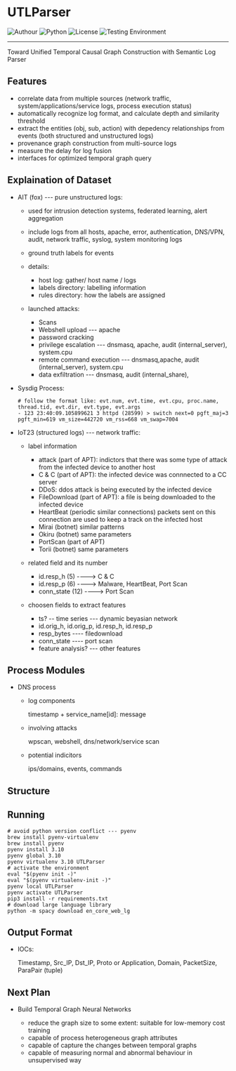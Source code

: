 # UTLParser
![Authour](https://img.shields.io/badge/Author-Wapiti08-blue.svg) 
![Python](https://img.shields.io/badge/Python3-3.10-brightgreen.svg) 
![License](https://img.shields.io/badge/license-MIT3.0-green.svg)
![Testing Environment](https://img.shields.io/badge/macOS-14.2.1-golden.svg)

---

Toward Unified Temporal Causal Graph Construction with Semantic Log Parser

## Features
- correlate data from multiple sources (network traffic, system/applications/service logs, process execution status)
- automatically recognize log format, and calculate depth and similarity threshold
- extract the entities (obj, sub, action) with depedency relationships from events (both structured and unstructured logs) 
- provenance graph construction from multi-source logs
- measure the delay for log fusion
- interfaces for optimized temporal graph query

## Explaination of Dataset

- AIT (fox) --- pure unstructured logs:

    - used for intrusion detection systems, federated learning, alert aggregation

    - include logs from all hosts, apache, error, authentication, DNS/VPN, audit, network traffic, syslog, system monitoring logs

    - ground truth labels for events

    - details:
        - host log: gather/ host name / logs
        - labels directory: labelling information
        - rules directory: how the labels are assigned

    - launched attacks:
        - Scans
        - Webshell upload --- apache
        - password cracking
        - privilege escalation --- dnsmasq, apache, audit (internal_server), system.cpu
        - remote command execution --- dnsmasq,apache, audit (internal_server), system.cpu
        - data exfiltration --- dnsmasq, audit (internal_share), 

- Sysdig Process:
    ```
    # follow the format like: evt.num, evt.time, evt.cpu, proc.name, thread.tid, evt.dir, evt.type, evt.args
    - 123 23:40:09.105899621 3 httpd (28599) > switch next=0 pgft_maj=3 pgft_min=619 vm_size=442720 vm_rss=668 vm_swap=7004
    ```

- IoT23 (structured logs) --- network traffic:
    - label information
        - attack (part of APT):
            indictors that there was some type of attack from the infected device to another host
        - C & C (part of APT):
            the infected device was connnected to a CC server
        - DDoS:
            ddos attack is being executed by the infected device
        - FileDownload (part of APT):
            a file is being downloaded to the infected device
        - HeartBeat (periodic similar connections)
            packets sent on this connection are used to keep a track on the infected host 
        - Mirai (botnet)
            similar patterns
        - Okiru (botnet)
            same parameters
        - PortScan (part of APT)
        - Torii (botnet)
            same parameters

    - related field and its number
        - id.resp_h (5) ----> C & C
        - id.resp_p (6) ----> Malware, HeartBeat, Port Scan
        - conn_state (12) ----> Port Scan

    - choosen fields to extract features
        - ts? -- time series --- dynamic beyasian network
        - id.orig_h, id.orig_p, id.resp_h, id.resp_p
        - resp_bytes ---- filedownload
        - conn_state ---- port scan
        - feature analysis? --- other features


## Process Modules

- DNS process

    - log components

        timestamp + service_name[id]: message

    - involving attacks

        wpscan, webshell, dns/network/service scan

    - potential indicitors

        ips/domains, events, commands


## Structure

        
## Running

```
# avoid python version conflict --- pyenv
brew install pyenv-virtualenv
brew install pyenv
pyenv install 3.10
pyenv global 3.10
pyenv virtualenv 3.10 UTLParser
# activate the environment
eval "$(pyenv init -)"
eval "$(pyenv virtualenv-init -)"
pyenv local UTLParser
pyenv activate UTLParser
pip3 install -r requirements.txt
# download large language library
python -m spacy download en_core_web_lg
```

## Output Format

- IOCs:

    Timestamp, Src_IP, Dst_IP, Proto or Application, Domain, PacketSize, ParaPair (tuple)
 
## Next Plan

- Build Temporal Graph Neural Networks

    - reduce the graph size to some extent: suitable for low-memory cost training
    - capable of process heterogeneous graph attributes
    - capable of capture the changes between temporal graphs
    - capable of measuring normal and abnormal behaviour in unsupervised way
